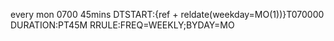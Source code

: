every mon 0700 45mins
DTSTART:{ref + reldate(weekday=MO(1))}T070000
DURATION:PT45M
RRULE:FREQ=WEEKLY;BYDAY=MO
